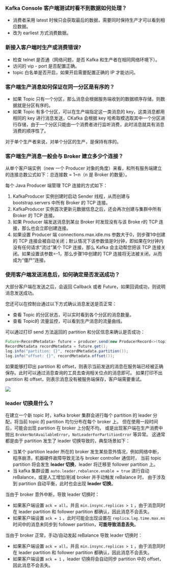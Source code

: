 ### Kafka Console 客户端测试时看不到数据如何处理？

- 消费者采用 latest 时候只会获取最后的数据，需要同时保持生产才可以看到相应数据。
- 改为 earliest 方式消费数据。

### 新接入客户端时生产或消费错误?

- 检查 telnet 是否通（网络问题，是否 Kafka 和生产者在相同网络环境下）。
- 访问的 vip - port 是否配置正确。
- topic 白名单是否开启，如果开启需要配置正确的 IP 才能访问。




### 客户端生产消息如何保证在同一分区是有序的？

- 如果 Topic 只有一个分区，那么消息会根据服务端收到的数据顺序存储，则数据就是分区有序的。
- 如果 Topic 有多个分区，可以在生产端指定这一类消息的 key，这类消息都用相同的 key 进行消息发送，CKafka 会根据 key 哈希取模选取其中一个分区进行存储，由于一个分区只能由一个消费者进行监听消费，此时消息就具有消息消费的顺序性了。

对于单个生产者来说，对单个分区的生产，是保持有序的。



### 客户端生产消息一般会与 Broker 建立多少个连接？

从单个客户端实例（new 一个 Producer 对象的角度）来看，和所有服务端建立的连接总数公式如下：总连接数 = 1~n（n 是 Broker 的数量）。

每个 Java Producer 端管理 TCP 连接的方式如下：

1. KafkaProducer 实例创建时启动 Sender 线程，从而创建与 bootstrap.servers 中所有 Broker 的 TCP 连接。
2. KafkaProducer 实例首次更新元数据信息之后，还会再次创建与集群中所有 Broker 的 TCP 连接。
3. 如果 Producer 端发送消息到某台 Broker 时发现没有与该 Broke r的 TCP 连接，那么也会立即创建连接。
4. 如果设置 Producer 端 connections.max.idle.ms 参数大于0，则步骤1中创建的 TCP 连接会被自动关闭；默认情况下该参数值是9分钟，即如果在9分钟内没有任何请求“流过”某个 TCP 连接，那么 Kafka 会主动帮您把该 TCP 连接关闭。如果设置该参数=-1，那么步骤1中创建的 TCP 连接将无法被关闭，从而成为“僵尸”连接。



### 使用客户端发送消息后，如何确定是否发送成功？

大部分客户端在发送之后，会返回 Callback 或者 Future，如果回调成功，则说明消息发送成功。

您还可以在控制台通过以下方式确认消息发送是否正常：

- 查看 Topic 的分区状态，可以实时看到各个分区的消息数量。
- 查看 Topic的 流量监控，可以看到生产消息的流量曲线。

可以通过打印 send 方法返回的 partition 和分区信息来确认是否成功：

```java
Future<RecordMetadata> future = producer.send(new ProducerRecord<>(topic, messageKey, messageStr));
RecordMetadata recordMetadata = future.get();
log.info("partition: {}", recordMetadata.partition());
log.info("offset: {}", recordMetadata.offset());
```

如果能够打印出 partition 和 offset，则表示当前发送的消息在服务端已经被正确保存。此时可以通过消息查询的工具去查询相关位点的消息即可。
如果打印不出 partition 和 offset，则表示消息没有被服务端保存，客户端需要重试。

![](https://main.qcloudimg.com/raw/cca4f62e86898eec49d8a9cde7ae9fa8.png)

[](id:leader_change)
### leader 切换是什么？
在建立一个新 topic 时，kafka broker 集群会进行每个 partition 的 leader 分配，将当前 topic 的 partition 均匀分布在每个 broker 上。
但在使用一段时间后，可能会出现 partition 在 broker 上分配不均，
或是出现客户端在生产消费中抛出 `BrokerNotAvailableError`，`NotLeaderForPartitionError` 等异常。
这通常都是由于 partition 发生了 leader 切换导致的，典型场景如下：

- 当某个 partition leader 所在的 broker 发生某些意外情况，例如网络中断，程序崩溃，机器硬件故障导致无法与 broker controller 通信时，
当前 topic partition 将会发生 **leader 切换**，leader 将迁移至 follower partition 上。
- 当 kafka 集群设置 `auto.leader.rebalance.enable = true` 进行自动 reBalance，或是人工增加/削减 broker 并手动触发 reBalance 时，
由于涉及到 partition 自动平衡，此时也会出现 **leader 切换**。

当由于 broker 意外中断，导致 leader 切换时：
- 如果客户端设置 `ack = all`，并且 `min.insync.replicas > 1` ，由于消息同时在 leader partition 和 follower partition 都确认，因此消息不会丢失。
- 如果客户端设置 `ack = 1` ，此时可能会出现设置在 `replica.lag.time.max.ms` 时间中的消息未同步到 follower partition，**可能导致消息丢失**。

当由于 broker 正常，手动/自动发起 reBalance 导致 leader 切换时：
- 如果客户端设置 `ack = all`，并且 `min.insync.replicas > 1` ，由于消息同时在 leader partition 和 follower partition 都确认，因此消息不会丢失。
- 如果客户端设置 `ack = 1` ，leader 切换将会自动同步 partition 中的 offset，因此消息不会丢失。



